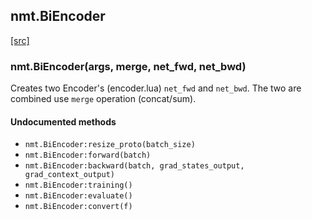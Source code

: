 <a name="nmt.BiEncoder.dok"></a>


## nmt.BiEncoder ##


<a class="entityLink" href="https://github.com/opennmt/opennmt/blob/84822a44954b241391f9198ab595f845feb7a6b0/lib/biencoder.lua#L46">[src]</a>
<a name="nmt.BiEncoder"></a>


### nmt.BiEncoder(args, merge, net_fwd, net_bwd) ###

 Creates two Encoder's (encoder.lua) `net_fwd` and `net_bwd`.
  The two are combined use `merge` operation (concat/sum).



#### Undocumented methods ####

<a name="nmt.BiEncoder:resize_proto"></a>
 * `nmt.BiEncoder:resize_proto(batch_size)`
<a name="nmt.BiEncoder:forward"></a>
 * `nmt.BiEncoder:forward(batch)`
<a name="nmt.BiEncoder:backward"></a>
 * `nmt.BiEncoder:backward(batch, grad_states_output, grad_context_output)`
<a name="nmt.BiEncoder:training"></a>
 * `nmt.BiEncoder:training()`
<a name="nmt.BiEncoder:evaluate"></a>
 * `nmt.BiEncoder:evaluate()`
<a name="nmt.BiEncoder:convert"></a>
 * `nmt.BiEncoder:convert(f)`

